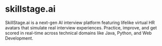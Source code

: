 # skillstage.ai
SkillStage.ai is a next-gen AI interview platform featuring lifelike virtual HR avatars that simulate real interview experiences. Practice, improve, and get scored in real-time across technical domains like Java, Python, and Web Development.

